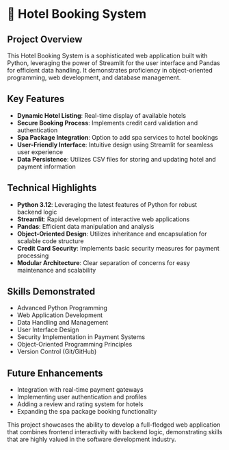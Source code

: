 # 🏨 Hotel Booking System

## Project Overview

This Hotel Booking System is a sophisticated web application built with Python, leveraging the power of Streamlit for the user interface and Pandas for efficient data handling. It demonstrates proficiency in object-oriented programming, web development, and database management.

## Key Features

- **Dynamic Hotel Listing**: Real-time display of available hotels
- **Secure Booking Process**: Implements credit card validation and authentication
- **Spa Package Integration**: Option to add spa services to hotel bookings
- **User-Friendly Interface**: Intuitive design using Streamlit for seamless user experience
- **Data Persistence**: Utilizes CSV files for storing and updating hotel and payment information

## Technical Highlights

- **Python 3.12**: Leveraging the latest features of Python for robust backend logic
- **Streamlit**: Rapid development of interactive web applications
- **Pandas**: Efficient data manipulation and analysis
- **Object-Oriented Design**: Utilizes inheritance and encapsulation for scalable code structure
- **Credit Card Security**: Implements basic security measures for payment processing
- **Modular Architecture**: Clear separation of concerns for easy maintenance and scalability

## Skills Demonstrated

- Advanced Python Programming
- Web Application Development
- Data Handling and Management
- User Interface Design
- Security Implementation in Payment Systems
- Object-Oriented Programming Principles
- Version Control (Git/GitHub)

## Future Enhancements

- Integration with real-time payment gateways
- Implementing user authentication and profiles
- Adding a review and rating system for hotels
- Expanding the spa package booking functionality

This project showcases the ability to develop a full-fledged web application that combines frontend interactivity with backend logic, demonstrating skills that are highly valued in the software development industry.